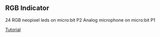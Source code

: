 ## RGB Indicator
24  RGB neopixel leds on micro:bit P2 
Analog microphone on micro:bit P1

[Tutorial](https://www.yahboom.net/study/LED_Circular)
